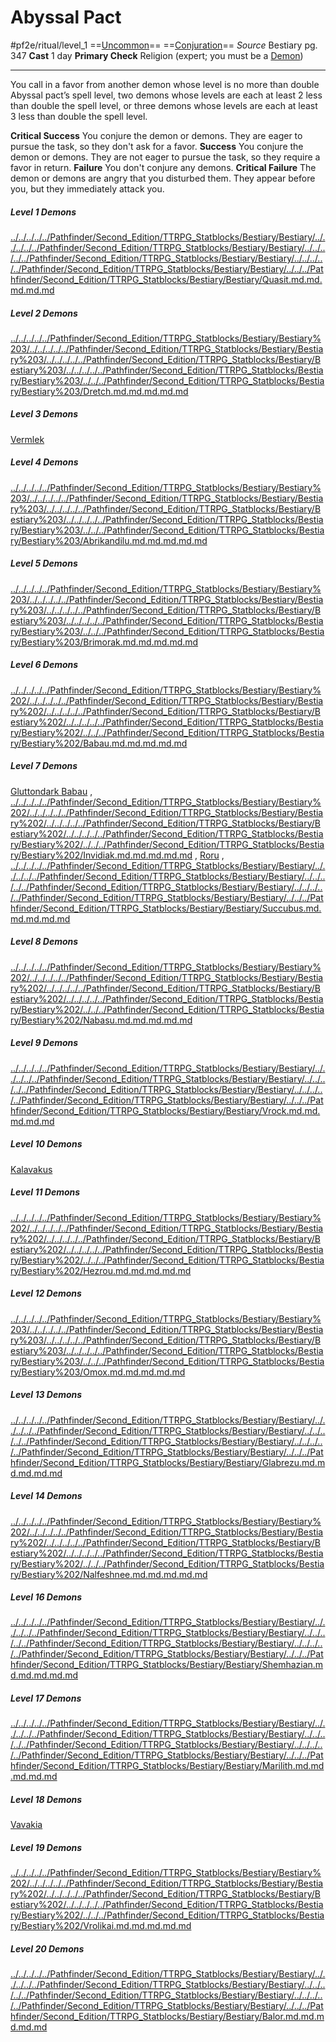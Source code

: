 # Abyssal Pact
#pf2e/ritual/level_1
==[Uncommon](../../../rules/traits/uncommon.md)== ==[Conjuration](../../../rules/traits/conjuration.md)==
*Source* Bestiary pg. 347
**Cast** 1 day
**Primary Check** Religion (expert; you must be a [Demon](../../../rules/traits/demon.md))

---
You call in a favor from another demon whose level is no more than double Abyssal pact’s spell level, two demons whose levels are each at least 2 less than double the spell level, or three demons whose levels are each at least 3 less than double the spell level.

**Critical Success** You conjure the demon or demons. They are eager to pursue the task, so they don't ask for a favor.
**Success** You conjure the demon or demons. They are not eager to pursue the task, so they require a favor in return.
**Failure** You don't conjure any demons.
**Critical Failure** The demon or demons are angry that you disturbed them. They appear before you, but they immediately attack you.

##### Level 1 Demons
[../../../../../Pathfinder/Second_Edition/TTRPG_Statblocks/Bestiary/Bestiary/../../../../../Pathfinder/Second_Edition/TTRPG_Statblocks/Bestiary/Bestiary/../../../../../Pathfinder/Second_Edition/TTRPG_Statblocks/Bestiary/Bestiary/../../../../../Pathfinder/Second_Edition/TTRPG_Statblocks/Bestiary/Bestiary/../../../Pathfinder/Second_Edition/TTRPG_Statblocks/Bestiary/Bestiary/Quasit.md.md.md.md.md](../../../ttrpg-fantasy-statblocks/Bestiary/Bestiary/Quasit.md) 
##### Level 2 Demons
[../../../../../Pathfinder/Second_Edition/TTRPG_Statblocks/Bestiary/Bestiary%203/../../../../../Pathfinder/Second_Edition/TTRPG_Statblocks/Bestiary/Bestiary%203/../../../../../Pathfinder/Second_Edition/TTRPG_Statblocks/Bestiary/Bestiary%203/../../../../../Pathfinder/Second_Edition/TTRPG_Statblocks/Bestiary/Bestiary%203/../../../Pathfinder/Second_Edition/TTRPG_Statblocks/Bestiary/Bestiary%203/Dretch.md.md.md.md.md](../../../ttrpg-fantasy-statblocks/Bestiary/Bestiary%203/Dretch.md) 
##### Level 3 Demons
[Vermlek](Vermlek) 
##### Level 4 Demons
[../../../../../Pathfinder/Second_Edition/TTRPG_Statblocks/Bestiary/Bestiary%203/../../../../../Pathfinder/Second_Edition/TTRPG_Statblocks/Bestiary/Bestiary%203/../../../../../Pathfinder/Second_Edition/TTRPG_Statblocks/Bestiary/Bestiary%203/../../../../../Pathfinder/Second_Edition/TTRPG_Statblocks/Bestiary/Bestiary%203/../../../Pathfinder/Second_Edition/TTRPG_Statblocks/Bestiary/Bestiary%203/Abrikandilu.md.md.md.md.md](../../../ttrpg-fantasy-statblocks/Bestiary/Bestiary%203/Abrikandilu.md) 
##### Level 5 Demons
[../../../../../Pathfinder/Second_Edition/TTRPG_Statblocks/Bestiary/Bestiary%203/../../../../../Pathfinder/Second_Edition/TTRPG_Statblocks/Bestiary/Bestiary%203/../../../../../Pathfinder/Second_Edition/TTRPG_Statblocks/Bestiary/Bestiary%203/../../../../../Pathfinder/Second_Edition/TTRPG_Statblocks/Bestiary/Bestiary%203/../../../Pathfinder/Second_Edition/TTRPG_Statblocks/Bestiary/Bestiary%203/Brimorak.md.md.md.md.md](../../../ttrpg-fantasy-statblocks/Bestiary/Bestiary%203/Brimorak.md) 
##### Level 6 Demons
[../../../../../Pathfinder/Second_Edition/TTRPG_Statblocks/Bestiary/Bestiary%202/../../../../../Pathfinder/Second_Edition/TTRPG_Statblocks/Bestiary/Bestiary%202/../../../../../Pathfinder/Second_Edition/TTRPG_Statblocks/Bestiary/Bestiary%202/../../../../../Pathfinder/Second_Edition/TTRPG_Statblocks/Bestiary/Bestiary%202/../../../Pathfinder/Second_Edition/TTRPG_Statblocks/Bestiary/Bestiary%202/Babau.md.md.md.md.md](../../../ttrpg-fantasy-statblocks/Bestiary/Bestiary%202/Babau.md) 
##### Level 7 Demons
[Gluttondark Babau](Gluttondark%20Babau) , [../../../../../Pathfinder/Second_Edition/TTRPG_Statblocks/Bestiary/Bestiary%202/../../../../../Pathfinder/Second_Edition/TTRPG_Statblocks/Bestiary/Bestiary%202/../../../../../Pathfinder/Second_Edition/TTRPG_Statblocks/Bestiary/Bestiary%202/../../../../../Pathfinder/Second_Edition/TTRPG_Statblocks/Bestiary/Bestiary%202/../../../Pathfinder/Second_Edition/TTRPG_Statblocks/Bestiary/Bestiary%202/Invidiak.md.md.md.md.md](../../../ttrpg-fantasy-statblocks/Bestiary/Bestiary%202/Invidiak.md) , [Roru](Roru) , [../../../../../Pathfinder/Second_Edition/TTRPG_Statblocks/Bestiary/Bestiary/../../../../../Pathfinder/Second_Edition/TTRPG_Statblocks/Bestiary/Bestiary/../../../../../Pathfinder/Second_Edition/TTRPG_Statblocks/Bestiary/Bestiary/../../../../../Pathfinder/Second_Edition/TTRPG_Statblocks/Bestiary/Bestiary/../../../Pathfinder/Second_Edition/TTRPG_Statblocks/Bestiary/Bestiary/Succubus.md.md.md.md.md](../../../ttrpg-fantasy-statblocks/Bestiary/Bestiary/Succubus.md) 
##### Level 8 Demons
[../../../../../Pathfinder/Second_Edition/TTRPG_Statblocks/Bestiary/Bestiary%202/../../../../../Pathfinder/Second_Edition/TTRPG_Statblocks/Bestiary/Bestiary%202/../../../../../Pathfinder/Second_Edition/TTRPG_Statblocks/Bestiary/Bestiary%202/../../../../../Pathfinder/Second_Edition/TTRPG_Statblocks/Bestiary/Bestiary%202/../../../Pathfinder/Second_Edition/TTRPG_Statblocks/Bestiary/Bestiary%202/Nabasu.md.md.md.md.md](../../../ttrpg-fantasy-statblocks/Bestiary/Bestiary%202/Nabasu.md) 
##### Level 9 Demons
[../../../../../Pathfinder/Second_Edition/TTRPG_Statblocks/Bestiary/Bestiary/../../../../../Pathfinder/Second_Edition/TTRPG_Statblocks/Bestiary/Bestiary/../../../../../Pathfinder/Second_Edition/TTRPG_Statblocks/Bestiary/Bestiary/../../../../../Pathfinder/Second_Edition/TTRPG_Statblocks/Bestiary/Bestiary/../../../Pathfinder/Second_Edition/TTRPG_Statblocks/Bestiary/Bestiary/Vrock.md.md.md.md.md](../../../ttrpg-fantasy-statblocks/Bestiary/Bestiary/Vrock.md) 
##### Level 10 Demons
[Kalavakus](Kalavakus) 
##### Level 11 Demons
[../../../../../Pathfinder/Second_Edition/TTRPG_Statblocks/Bestiary/Bestiary%202/../../../../../Pathfinder/Second_Edition/TTRPG_Statblocks/Bestiary/Bestiary%202/../../../../../Pathfinder/Second_Edition/TTRPG_Statblocks/Bestiary/Bestiary%202/../../../../../Pathfinder/Second_Edition/TTRPG_Statblocks/Bestiary/Bestiary%202/../../../Pathfinder/Second_Edition/TTRPG_Statblocks/Bestiary/Bestiary%202/Hezrou.md.md.md.md.md](../../../ttrpg-fantasy-statblocks/Bestiary/Bestiary%202/Hezrou.md) 
##### Level 12 Demons
[../../../../../Pathfinder/Second_Edition/TTRPG_Statblocks/Bestiary/Bestiary%203/../../../../../Pathfinder/Second_Edition/TTRPG_Statblocks/Bestiary/Bestiary%203/../../../../../Pathfinder/Second_Edition/TTRPG_Statblocks/Bestiary/Bestiary%203/../../../../../Pathfinder/Second_Edition/TTRPG_Statblocks/Bestiary/Bestiary%203/../../../Pathfinder/Second_Edition/TTRPG_Statblocks/Bestiary/Bestiary%203/Omox.md.md.md.md.md](../../../ttrpg-fantasy-statblocks/Bestiary/Bestiary%203/Omox.md) 
##### Level 13 Demons
[../../../../../Pathfinder/Second_Edition/TTRPG_Statblocks/Bestiary/Bestiary/../../../../../Pathfinder/Second_Edition/TTRPG_Statblocks/Bestiary/Bestiary/../../../../../Pathfinder/Second_Edition/TTRPG_Statblocks/Bestiary/Bestiary/../../../../../Pathfinder/Second_Edition/TTRPG_Statblocks/Bestiary/Bestiary/../../../Pathfinder/Second_Edition/TTRPG_Statblocks/Bestiary/Bestiary/Glabrezu.md.md.md.md.md](../../../ttrpg-fantasy-statblocks/Bestiary/Bestiary/Glabrezu.md) 
##### Level 14 Demons
[../../../../../Pathfinder/Second_Edition/TTRPG_Statblocks/Bestiary/Bestiary%202/../../../../../Pathfinder/Second_Edition/TTRPG_Statblocks/Bestiary/Bestiary%202/../../../../../Pathfinder/Second_Edition/TTRPG_Statblocks/Bestiary/Bestiary%202/../../../../../Pathfinder/Second_Edition/TTRPG_Statblocks/Bestiary/Bestiary%202/../../../Pathfinder/Second_Edition/TTRPG_Statblocks/Bestiary/Bestiary%202/Nalfeshnee.md.md.md.md.md](../../../ttrpg-fantasy-statblocks/Bestiary/Bestiary%202/Nalfeshnee.md) 
##### Level 16 Demons
[../../../../../Pathfinder/Second_Edition/TTRPG_Statblocks/Bestiary/Bestiary/../../../../../Pathfinder/Second_Edition/TTRPG_Statblocks/Bestiary/Bestiary/../../../../../Pathfinder/Second_Edition/TTRPG_Statblocks/Bestiary/Bestiary/../../../../../Pathfinder/Second_Edition/TTRPG_Statblocks/Bestiary/Bestiary/../../../Pathfinder/Second_Edition/TTRPG_Statblocks/Bestiary/Bestiary/Shemhazian.md.md.md.md.md](../../../ttrpg-fantasy-statblocks/Bestiary/Bestiary/Shemhazian.md) 
##### Level 17 Demons
[../../../../../Pathfinder/Second_Edition/TTRPG_Statblocks/Bestiary/Bestiary/../../../../../Pathfinder/Second_Edition/TTRPG_Statblocks/Bestiary/Bestiary/../../../../../Pathfinder/Second_Edition/TTRPG_Statblocks/Bestiary/Bestiary/../../../../../Pathfinder/Second_Edition/TTRPG_Statblocks/Bestiary/Bestiary/../../../Pathfinder/Second_Edition/TTRPG_Statblocks/Bestiary/Bestiary/Marilith.md.md.md.md.md](../../../ttrpg-fantasy-statblocks/Bestiary/Bestiary/Marilith.md) 
##### Level 18 Demons
[Vavakia](Vavakia) 
##### Level 19 Demons
[../../../../../Pathfinder/Second_Edition/TTRPG_Statblocks/Bestiary/Bestiary%202/../../../../../Pathfinder/Second_Edition/TTRPG_Statblocks/Bestiary/Bestiary%202/../../../../../Pathfinder/Second_Edition/TTRPG_Statblocks/Bestiary/Bestiary%202/../../../../../Pathfinder/Second_Edition/TTRPG_Statblocks/Bestiary/Bestiary%202/../../../Pathfinder/Second_Edition/TTRPG_Statblocks/Bestiary/Bestiary%202/Vrolikai.md.md.md.md.md](../../../ttrpg-fantasy-statblocks/Bestiary/Bestiary%202/Vrolikai.md) 
##### Level 20 Demons
[../../../../../Pathfinder/Second_Edition/TTRPG_Statblocks/Bestiary/Bestiary/../../../../../Pathfinder/Second_Edition/TTRPG_Statblocks/Bestiary/Bestiary/../../../../../Pathfinder/Second_Edition/TTRPG_Statblocks/Bestiary/Bestiary/../../../../../Pathfinder/Second_Edition/TTRPG_Statblocks/Bestiary/Bestiary/../../../Pathfinder/Second_Edition/TTRPG_Statblocks/Bestiary/Bestiary/Balor.md.md.md.md.md](../../../ttrpg-fantasy-statblocks/Bestiary/Bestiary/Balor.md) 